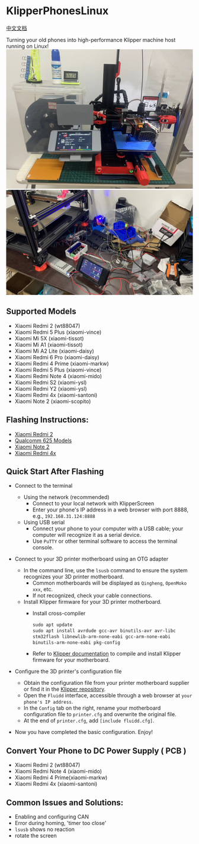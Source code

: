 # KlipperPhonesLinux
[中文文档](./README_CN.md)

Turning your old phones into high-performance Klipper machine host running on Linux!
![wt88047](pictures/1.jpg)
![wt88047](pictures/2.jpg)

## Supported Models
- Xiaomi Redmi 2 (wt88047)
- Xiaomi Redmi 5 Plus (xiaomi-vince)
- Xiaomi Mi 5X (xiaomi-tissot)
- Xiaomi Mi A1 (xiaomi-tissot)
- Xiaomi Mi A2 Lite (xiaomi-daisy)
- Xiaomi Redmi 6 Pro (xiaomi-daisy)
- Xiaomi Redmi 4 Prime (xiaomi-markw)
- Xiaomi Redmi 5 Plus (xiaomi-vince)
- Xiaomi Redmi Note 4 (xiaomi-mido)
- Xiaomi Redmi S2 (xiaomi-ysl)
- Xiaomi Redmi Y2 (xiaomi-ysl)
- Xiaomi Redmi 4x (xiaomi-santoni)
- Xiaomi Note 2 (xiaomi-scopito)

## Flashing Instructions:
- [Xiaomi Redmi 2]()
- [Qualcomm 625 Models](https://github.com/umeiko/lk2nd/releases/tag/625_Flasher)
- [Xiaomi Note 2]()
- [Xiaomi Redmi 4x]()

## Quick Start After Flashing
- Connect to the terminal
  - Using the network (recommended)
    - Connect to your local network with KlipperScreen
    - Enter your phone's IP address in a web browser with port 8888, e.g., `192.168.31.124:8888`
  - Using USB serial
    - Connect your phone to your computer with a USB cable; your computer will recognize it as a serial device.
    - Use `PuTTY` or other terminal software to access the terminal console.

- Connect to your 3D printer motherboard using an OTG adapter
  - In the command line, use the `lsusb` command to ensure the system recognizes your 3D printer motherboard.
    - Common motherboards will be displayed as `Qingheng`, `OpenMoko xxx`, etc.
    - If not recognized, check your cable connections.
  - Install Klipper firmware for your 3D printer motherboard.
    - Install cross-compiler

          sudo apt update
          sudo apt install avrdude gcc-avr binutils-avr avr-libc stm32flash libnewlib-arm-none-eabi gcc-arm-none-eabi binutils-arm-none-eabi pkg-config

    - Refer to [Klipper documentation](https://www.klipper3d.org/Installation.html) to compile and install Klipper firmware for your motherboard.

- Configure the 3D printer's configuration file
  - Obtain the configuration file from your printer motherboard supplier or find it in the [Klipper repository](https://github.com/Klipper3d/klipper/tree/master/config).
  - Open the `Fluidd` interface, accessible through a web browser at `your phone's IP address`.
  - In the `Config` tab on the right, rename your motherboard configuration file to `printer.cfg` and overwrite the original file.
  - At the end of `printer.cfg`, add `[include fluidd.cfg]`.

- Now you have completed the basic configuration. Enjoy!

## Convert Your Phone to DC Power Supply ( PCB )

- Xiaomi Redmi 2 (wt88047)
- Xiaomi Redmi Note 4 (xiaomi-mido)
- Xiaomi Redmi 4 Prime(xiaomi-markw)
- Xiaomi Redmi 4x (xiaomi-santoni)

## Common Issues and Solutions:
- Enabling and configuring CAN
- Error during homing, 'timer too close'
- `lsusb` shows no reaction
- rotate the screen